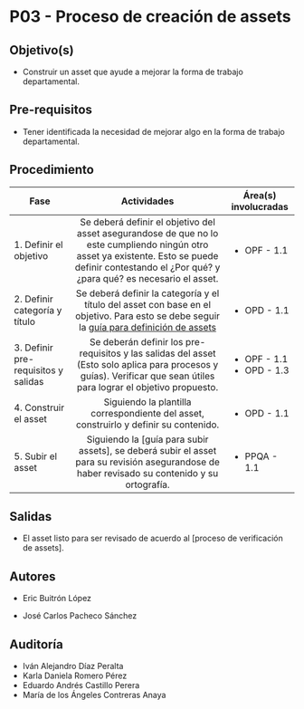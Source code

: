 # P03 - Proceso de creación de assets

## Objetivo(s)

- Construir un asset que ayude a mejorar la forma de trabajo departamental.

## Pre-requisitos

- Tener identificada la necesidad de mejorar algo en la forma de trabajo departamental.

## Procedimiento

| Fase |   Actividades   | Área(s) involucradas |
|------|:---------------:|--------------------|
| 1. Definir el objetivo | Se deberá definir el objetivo del asset asegurandose de que no lo este cumpliendo ningún otro asset ya existente. Esto se puede definir contestando el ¿Por qué? y ¿para qué? es necesario el asset. | <ul><li>OPF - 1.1</li></ul> |
| 2. Definir categoría y título | Se deberá definir la categoría y el título del asset con base en el objetivo. Para esto se debe seguir la [guía para definición de assets](../guias/G02-guia-definicion-assets) | <ul><li>OPD - 1.1</li></ul> |
| 3. Definir pre-requisitos y salidas | Se deberán definir los pre-requisitos y las salidas del asset (Esto solo aplica para procesos y guías). Verificar que sean útiles para lograr el objetivo propuesto.  | <ul><li>OPF - 1.1</li><li>OPD - 1.3</li></ul> |
| 4. Construir el asset | Siguiendo la plantilla correspondiente del asset, construirlo y definir su contenido. | <ul><li>OPD - 1.1</li></ul> |
| 5. Subir el asset | Siguiendo la [guía para subir assets], se deberá subir el asset para su revisión asegurandose de haber revisado su contenido y su ortografía. | <ul><li>PPQA - 1.1</li></ul> |

## Salidas

- El asset listo para ser revisado de acuerdo al [proceso de verificación de assets].

## Autores

- Eric Buitrón López

- José Carlos Pacheco Sánchez

## Auditoría

- Iván Alejandro Díaz Peralta
- Karla Daniela Romero Pérez
- Eduardo Andrés Castillo Perera
- María de los Ángeles Contreras Anaya
